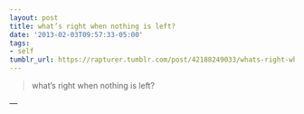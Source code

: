 ```yaml
---
layout: post
title: what’s right when nothing is left?
date: '2013-02-03T09:57:33-05:00'
tags:
- self
tumblr_url: https://rapturer.tumblr.com/post/42188249033/whats-right-when-nothing-is-left
---
```

> what’s right when nothing is left?

—
